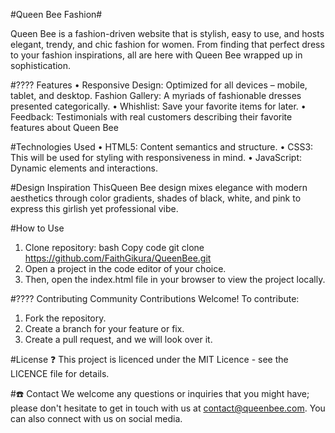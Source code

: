 #Queen Bee Fashion#

Queen Bee is a fashion-driven website that is stylish, easy to use, and hosts elegant, trendy, and chic fashion for women. From finding that perfect dress to your fashion inspirations, all are here with Queen Bee wrapped up in sophistication.

#???? Features
• Responsive Design: Optimized for all devices – mobile, tablet, and desktop.
Fashion Gallery: A myriads of fashionable dresses presented categorically.
•	Whishlist: Save your favorite items for later.
•	Feedback: Testimonials with real customers describing their favorite features about Queen Bee

#Technologies Used
• HTML5: Content semantics and structure.
•	CSS3: This will be used for styling with responsiveness in mind.
• JavaScript: Dynamic elements and interactions.

#Design Inspiration
ThisQueen Bee design mixes elegance with modern aesthetics through color gradients, shades of black, white, and pink to express this girlish yet professional vibe.

#How to Use
1. Clone repository:
bash
Copy code
git clone https://github.com/FaithGikura/QueenBee.git
2. Open a project in the code editor of your choice.
3. Then, open the index.html file in your browser to view the project locally.

#???? Contributing
Community Contributions Welcome! To contribute:
1. Fork the repository.
2. Create a branch for your feature or fix.
3. Create a pull request, and we will look over it.

#License ❓
This project is licenced under the MIT Licence - see the LICENCE file for details.

#☎️ Contact
We welcome any questions or inquiries that you might have; please don't hesitate to get in touch with us at contact@queenbee.com. You can also connect with us on social media.

